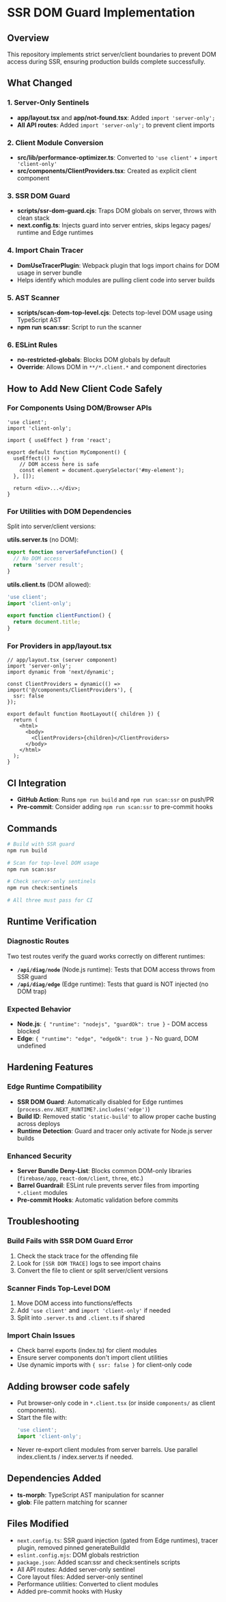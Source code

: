 # SSR DOM Guard Implementation

## Overview
This repository implements strict server/client boundaries to prevent DOM access during SSR, ensuring production builds complete successfully.

## What Changed

### 1. Server-Only Sentinels
- **app/layout.tsx** and **app/not-found.tsx**: Added `import 'server-only';`
- **All API routes**: Added `import 'server-only';` to prevent client imports

### 2. Client Module Conversion
- **src/lib/performance-optimizer.ts**: Converted to `'use client'` + `import 'client-only'`
- **src/components/ClientProviders.tsx**: Created as explicit client component

### 3. SSR DOM Guard
- **scripts/ssr-dom-guard.cjs**: Traps DOM globals on server, throws with clean stack
- **next.config.ts**: Injects guard into server entries, skips legacy pages/ runtime and Edge runtimes

### 4. Import Chain Tracer
- **DomUseTracerPlugin**: Webpack plugin that logs import chains for DOM usage in server bundle
- Helps identify which modules are pulling client code into server builds

### 5. AST Scanner
- **scripts/scan-dom-top-level.cjs**: Detects top-level DOM usage using TypeScript AST
- **npm run scan:ssr**: Script to run the scanner

### 6. ESLint Rules
- **no-restricted-globals**: Blocks DOM globals by default
- **Override**: Allows DOM in `**/*.client.*` and component directories

## How to Add New Client Code Safely

### For Components Using DOM/Browser APIs
```tsx
'use client';
import 'client-only';

import { useEffect } from 'react';

export default function MyComponent() {
  useEffect(() => {
    // DOM access here is safe
    const element = document.querySelector('#my-element');
  }, []);
  
  return <div>...</div>;
}
```

### For Utilities with DOM Dependencies
Split into server/client versions:

**utils.server.ts** (no DOM):
```ts
export function serverSafeFunction() {
  // No DOM access
  return 'server result';
}
```

**utils.client.ts** (DOM allowed):
```ts
'use client';
import 'client-only';

export function clientFunction() {
  return document.title;
}
```

### For Providers in app/layout.tsx
```tsx
// app/layout.tsx (server component)
import 'server-only';
import dynamic from 'next/dynamic';

const ClientProviders = dynamic(() => import('@/components/ClientProviders'), { 
  ssr: false 
});

export default function RootLayout({ children }) {
  return (
    <html>
      <body>
        <ClientProviders>{children}</ClientProviders>
      </body>
    </html>
  );
}
```

## CI Integration
- **GitHub Action**: Runs `npm run build` and `npm run scan:ssr` on push/PR
- **Pre-commit**: Consider adding `npm run scan:ssr` to pre-commit hooks

## Commands
```bash
# Build with SSR guard
npm run build

# Scan for top-level DOM usage
npm run scan:ssr

# Check server-only sentinels
npm run check:sentinels

# All three must pass for CI
```

## Runtime Verification

### Diagnostic Routes
Two test routes verify the guard works correctly on different runtimes:

- **`/api/diag/node`** (Node.js runtime): Tests that DOM access throws from SSR guard
- **`/api/diag/edge`** (Edge runtime): Tests that guard is NOT injected (no DOM trap)

### Expected Behavior
- **Node.js**: `{ "runtime": "nodejs", "guardOk": true }` - DOM access blocked
- **Edge**: `{ "runtime": "edge", "edgeOk": true }` - No guard, DOM undefined

## Hardening Features

### Edge Runtime Compatibility
- **SSR DOM Guard**: Automatically disabled for Edge runtimes (`process.env.NEXT_RUNTIME?.includes('edge')`)
- **Build ID**: Removed static `'static-build'` to allow proper cache busting across deploys
- **Runtime Detection**: Guard and tracer only activate for Node.js server builds

### Enhanced Security
- **Server Bundle Deny-List**: Blocks common DOM-only libraries (`firebase/app`, `react-dom/client`, `three`, etc.)
- **Barrel Guardrail**: ESLint rule prevents server files from importing `*.client` modules
- **Pre-commit Hooks**: Automatic validation before commits

## Troubleshooting

### Build Fails with SSR DOM Guard Error
1. Check the stack trace for the offending file
2. Look for `[SSR DOM TRACE]` logs to see import chains
3. Convert the file to client or split server/client versions

### Scanner Finds Top-Level DOM
1. Move DOM access into functions/effects
2. Add `'use client'` and `import 'client-only'` if needed
3. Split into `.server.ts` and `.client.ts` if shared

### Import Chain Issues
- Check barrel exports (index.ts) for client modules
- Ensure server components don't import client utilities
- Use dynamic imports with `{ ssr: false }` for client-only code

## Adding browser code safely
- Put browser-only code in `*.client.tsx` (or inside `components/` as client components).
- Start the file with:
  ```ts
  'use client';
  import 'client-only';
  ```
- Never re-export client modules from server barrels. Use parallel index.client.ts / index.server.ts if needed.

## Dependencies Added
- **ts-morph**: TypeScript AST manipulation for scanner
- **glob**: File pattern matching for scanner

## Files Modified
- `next.config.ts`: SSR guard injection (gated from Edge runtimes), tracer plugin, removed pinned generateBuildId
- `eslint.config.mjs`: DOM globals restriction
- `package.json`: Added scan:ssr and check:sentinels scripts
- All API routes: Added server-only sentinel
- Core layout files: Added server-only sentinel
- Performance utilities: Converted to client modules
- Added pre-commit hooks with Husky

